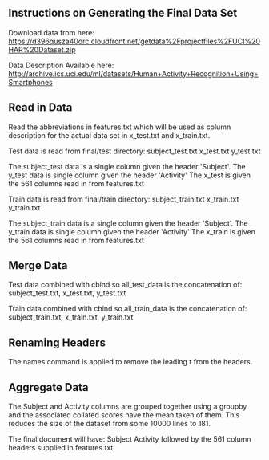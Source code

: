 ## Instructions on Generating the Final Data Set

Download data from here:
https://d396qusza40orc.cloudfront.net/getdata%2Fprojectfiles%2FUCI%20HAR%20Dataset.zip

Data Description Available here:
http://archive.ics.uci.edu/ml/datasets/Human+Activity+Recognition+Using+Smartphones

Read in Data
------------
Read the abbreviations in features.txt which will be used as column description for the actual data set in x_test.txt and x_train.txt.

Test data is read from final/test directory:
subject_test.txt
x_test.txt
y_test.txt

The subject_test data is a single column given the header 'Subject'.
The y_test data is single column given the header 'Activity'
The x_test is given the 561 columns read in from features.txt

Train data is read from final/train directory:
subject_train.txt
x_train.txt
y_train.txt

The subject_train data is a single column given the header 'Subject'.
The y_train data is single column given the header 'Activity'
The x_train is given the 561 columns read in from features.txt

Merge Data
-----------
Test data combined with cbind so all_test_data is the concatenation of:
subject_test.txt, x_test.txt, y_test.txt

Train data combined with cbind so all_train_data is the concatenation of:
subject_train.txt, x_train.txt, y_train.txt

Renaming Headers
----------------
The names command is applied to remove the leading t from the headers.

Aggregate Data
--------------
The Subject and Activity columns are grouped together using a groupby and the associated collated scores have the mean taken of them. This reduces the size of the dataset from some 10000 lines to 181.

The final document will have:
Subject Activity followed by the 561 column headers supplied in features.txt

